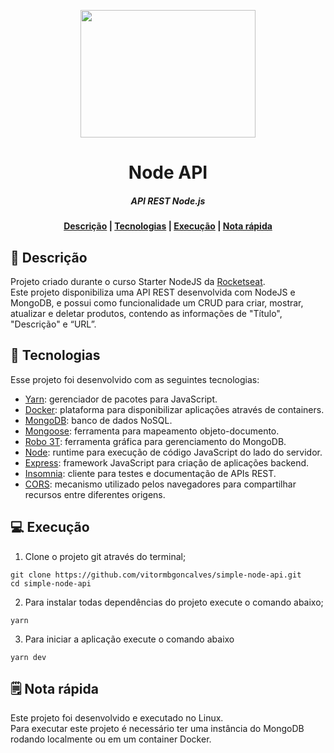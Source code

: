 <p align="center">
  <img width="280" height="204" src="https://nodejs.org/static/images/logos/nodejs-new-pantone-black.svg">
</p>

<h1 align="center">       
   Node API
</h1>

<h5 align="center">
  API REST Node.js <br>
</h5>

  <h4 align="center">
    <a href="#-descrição">Descrição</a> |  
    <a href="#-tecnologias">Tecnologias</a> |
    <a href="#-execução">Execução</a> |
    <a href="#-nota-rápida">Nota rápida</a> 
  </h4>

## 💾 Descrição

Projeto criado durante o curso Starter NodeJS da [Rocketseat](https://rocketseat.com.br/).  
Este projeto disponibiliza uma API REST desenvolvida com NodeJS e MongoDB, e possui como funcionalidade um CRUD para criar, mostrar, atualizar e deletar produtos, contendo as informações de "Título", "Descrição" e “URL”.

## 🚀 Tecnologias

Esse projeto foi desenvolvido com as seguintes tecnologias:

- [Yarn](https://yarnpkg.com/): gerenciador de pacotes para JavaScript.
- [Docker](https://www.docker.com/): plataforma para disponibilizar aplicações através de containers.
- [MongoDB](https://www.mongodb.com/): banco de dados NoSQL.
- [Mongoose](https://mongoosejs.com/): ferramenta para mapeamento objeto-documento.
- [Robo 3T](https://robomongo.org/): ferramenta gráfica para gerenciamento do MongoDB.
- [Node](https://nodejs.org/en/): runtime para execução de código JavaScript do lado do servidor.
- [Express](https://expressjs.com/pt-br/): framework JavaScript para criação de aplicações backend.
- [Insomnia](https://insomnia.rest/): cliente para testes e documentação de APIs REST.
- [CORS](https://developer.mozilla.org/pt-BR/docs/Web/HTTP/CORS): mecanismo utilizado pelos navegadores para compartilhar recursos entre diferentes origens.

## 💻 Execução

1. Clone o projeto git através do terminal;

```shell
git clone https://github.com/vitormbgoncalves/simple-node-api.git
cd simple-node-api
```

2. Para instalar todas dependências do projeto execute o comando abaixo;

```shell
yarn
```

3. Para iniciar a aplicação execute o comando abaixo

```shell
yarn dev
```

## 🗒 Nota rápida

Este projeto foi desenvolvido e executado no Linux.  
Para executar este projeto é necessário ter uma instância do MongoDB rodando localmente ou em um container Docker.
